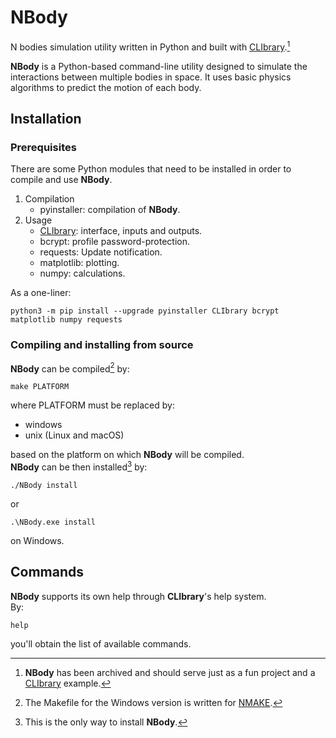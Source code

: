 # NBody

N bodies simulation utility written in Python and built with [CLIbrary](https://github.com/diantonioandrea/CLIbrary).[^1]  

**NBody** is a Python-based command-line utility designed to simulate the interactions between multiple bodies in space. It uses basic physics algorithms to predict the motion of each body.

[^1]: **NBody** has been archived and should serve just as a fun project and a [CLIbrary](https://github.com/diantonioandrea/CLIbrary) example.

## Installation

### Prerequisites

There are some Python modules that need to be installed in order to compile and use **NBody**.

1. Compilation
	* pyinstaller: compilation of **NBody**.
2. Usage
	* [CLIbrary](https://github.com/diantonioandrea/CLIbrary): interface, inputs and outputs.
	* bcrypt: profile password-protection.
	* requests: Update notification.
	* matplotlib: plotting.
	* numpy: calculations.

As a one-liner:

	python3 -m pip install --upgrade pyinstaller CLIbrary bcrypt matplotlib numpy requests

### Compiling and installing from source

**NBody** can be compiled[^2] by:

	make PLATFORM

where PLATFORM must be replaced by:

* windows
* unix (Linux and macOS)

based on the platform on which **NBody** will be compiled.  
**NBody** can be then installed[^3] by:

	./NBody install

or

	.\NBody.exe install

on Windows.

[^2]: The Makefile for the Windows version is written for [NMAKE](https://learn.microsoft.com/en-gb/cpp/build/reference/nmake-reference?view=msvc-170).
[^3]: This is the only way to install **NBody**.

## Commands

**NBody** supports its own help through **CLIbrary**'s help system.  
By:

	help

you'll obtain the list of available commands.
